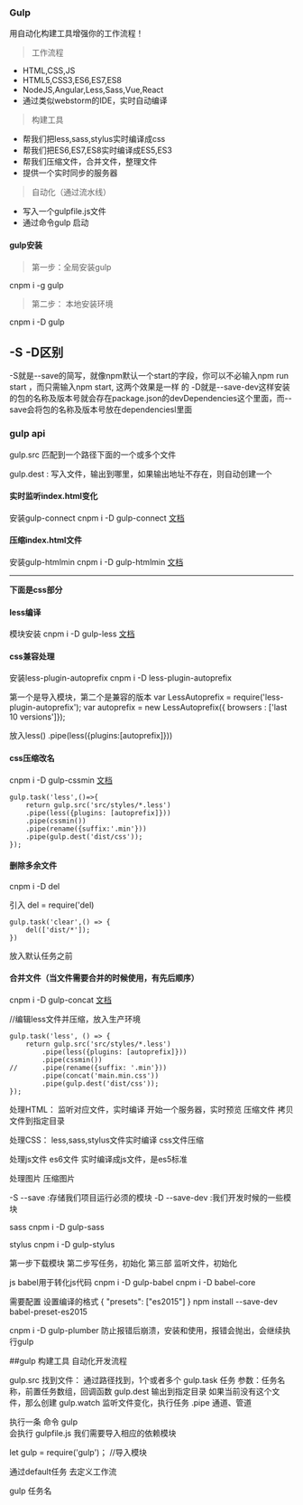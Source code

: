 ### Gulp
用自动化构建工具增强你的工作流程！

>工作流程
* HTML,CSS,JS
* HTML5,CSS3,ES6,ES7,ES8
* NodeJS,Angular,Less,Sass,Vue,React
* 通过类似webstorm的IDE，实时自动编译
    
>构建工具
* 帮我们把less,sass,stylus实时编译成css
* 帮我们把ES6,ES7,ES8实时编译成ES5,ES3
* 帮我们压缩文件，合并文件，整理文件
* 提供一个实时同步的服务器

>自动化（通过流水线）
* 写入一个gulpfile.js文件
* 通过命令gulp 启动

#### gulp安装

>第一步：全局安装gulp

cnpm i -g gulp

>第二步： 本地安装环境

cnpm i -D gulp

## -S -D区别
-S就是--save的简写，就像npm默认一个start的字段，你可以不必输入npm run start ，而只需输入npm start, 这两个效果是一样 的
-D就是--save-dev这样安装的包的名称及版本号就会存在package.json的devDependencies这个里面，而--save会将包的名称及版本号放在dependenciesl里面

### gulp api

gulp.src 匹配到一个路径下面的一个或多个文件

gulp.dest : 写入文件，输出到哪里，如果输出地址不存在，则自动创建一个

#### 实时监听index.html变化
安装gulp-connect
cnpm i -D gulp-connect
[文档](https://www.npmjs.com/package/gulp-connect)


#### 压缩index.html文件
安装gulp-htmlmin
cnpm i -D gulp-htmlmin
[文档](https://www.npmjs.com/package/gulp-htmlmin)


****
**下面是css部分**


#### less编译
模块安装
cnpm i -D gulp-less
[文档](https://www.npmjs.com/package/gulp-less)

#### css兼容处理
安装less-plugin-autoprefix
cnpm i -D less-plugin-autoprefix

第一个是导入模块，第二个是兼容的版本
var LessAutoprefix = require('less-plugin-autoprefix');
var autoprefix = new LessAutoprefix({ browsers : ['last 10 versions']});

放入less()
.pipe(less({plugins:[autoprefix]}))

#### css压缩改名
cnpm i -D gulp-cssmin
[文档](https://www.npmjs.com/package/gulp-cssmin)
```
gulp.task('less',()=>{
    return gulp.src('src/styles/*.less')
    .pipe(less({plugins: [autoprefix]}))
    .pipe(cssmin())
    .pipe(rename({suffix:'.min'}))
    .pipe(gulp.dest('dist/css'));
});
```

#### 删除多余文件
cnpm i -D del

引入
del = require('del)

```
gulp.task('clear',() => {
    del(['dist/*']);
})
```
放入默认任务之前

#### 合并文件（当文件需要合并的时候使用，有先后顺序）
cnpm i -D gulp-concat
[文档](https://www.npmjs.com/package/gulp-concat)

//编辑less文件并压缩，放入生产环境
```
gulp.task('less', () => {
	return gulp.src('src/styles/*.less')
		.pipe(less({plugins: [autoprefix]}))
		.pipe(cssmin())
//      .pipe(rename({suffix: '.min'}))
        .pipe(concat('main.min.css'))
		.pipe(gulp.dest('dist/css'));
});
```

处理HTML：
    监听对应文件，实时编译
    开始一个服务器，实时预览
    压缩文件
    拷贝文件到指定目录
    
处理CSS：
    less,sass,stylus文件实时编译
    css文件压缩

处理js文件
    es6文件 实时编译成js文件，是es5标准

处理图片
    压缩图片

-S  --save  :存储我们项目运行必须的模块
-D  --save-dev  :我们开发时候的一些模块

sass
cnpm i -D gulp-sass

stylus
cnpm i -D gulp-stylus

第一步下载模块
第二步写任务，初始化
第三部 监听文件，初始化


js 
babel用于转化js代码
cnpm i -D gulp-babel
cnpm i -D babel-core

需要配置     设置编译的格式
{
  "presets": ["es2015"]
}
npm install --save-dev babel-preset-es2015


cnpm i -D gulp-plumber
防止报错后崩溃，安装和使用，报错会抛出，会继续执行gulp


##gulp
构建工具
自动化开发流程

gulp.src  找到文件： 通过路径找到，1个或者多个
gulp.task 任务 参数：任务名称，前置任务数组，回调函数
gulp.dest 输出到指定目录   如果当前没有这个文件，那么创建
gulp.watch 监听文件变化，执行任务
.pipe   通道、管道 

执行一条  命令  gulp  
会执行  gulpfile.js  我们需要导入相应的依赖模块

let gulp     = require('gulp')；  //导入模块

通过default任务 去定义工作流

gulp 任务名